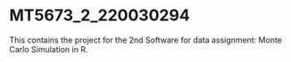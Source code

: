 # MT5673_2_220030294


This contains the project for the 2nd Software for data assignment: Monte Carlo Simulation in R.
